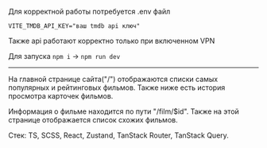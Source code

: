 Для корректной работы потребуется .env файл

```
VITE_TMDB_API_KEY="ваш tmdb api ключ"
```

Также api работают корректно только при включенном VPN

Для запуска `npm i` -> `npm run dev`

--- 

На главной странице сайта("/") отображаются списки самых популярных и рейтинговых фильмов. Также ниже есть история просмотра карточек фильмов.

Информация о фильме находится по пути "/film/$id". Также на этой странице отображается список схожих фильмов.

Стек: TS, SCSS, React, Zustand, TanStack Router, TanStack Query.
